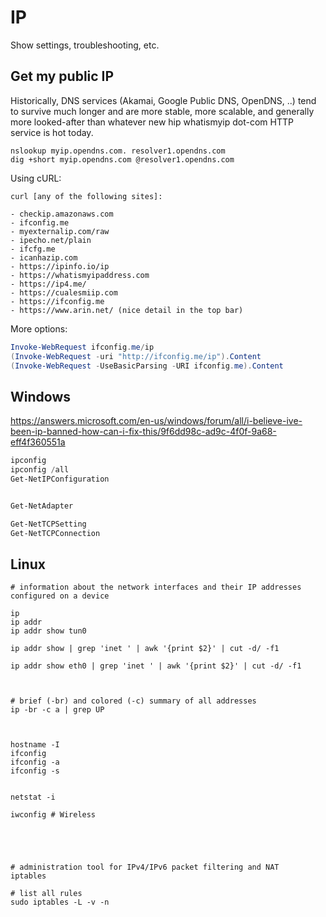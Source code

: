 # IP

Show settings, troubleshooting, etc.




## Get my public IP

Historically, DNS services (Akamai, Google Public DNS, OpenDNS, ..) tend to survive much longer and are more stable, more scalable, and generally more looked-after than whatever new hip whatismyip dot-com HTTP service is hot today.

```
nslookup myip.opendns.com. resolver1.opendns.com
dig +short myip.opendns.com @resolver1.opendns.com
```



Using cURL:
```
curl [any of the following sites]:

- checkip.amazonaws.com
- ifconfig.me
- myexternalip.com/raw
- ipecho.net/plain
- ifcfg.me
- icanhazip.com
- https://ipinfo.io/ip
- https://whatismyipaddress.com
- https://ip4.me/
- https://cualesmiip.com
- https://ifconfig.me
- https://www.arin.net/ (nice detail in the top bar)

```


More options:
```powershell
Invoke-WebRequest ifconfig.me/ip
(Invoke-WebRequest -uri "http://ifconfig.me/ip").Content
(Invoke-WebRequest -UseBasicParsing -URI ifconfig.me).Content
```







## Windows

https://answers.microsoft.com/en-us/windows/forum/all/i-believe-ive-been-ip-banned-how-can-i-fix-this/9f6dd98c-ad9c-4f0f-9a68-eff4f360551a


```powershell
ipconfig
ipconfig /all
Get-NetIPConfiguration


Get-NetAdapter

Get-NetTCPSetting
Get-NetTCPConnection


```



## Linux

```
# information about the network interfaces and their IP addresses configured on a device 

ip
ip addr
ip addr show tun0

ip addr show | grep 'inet ' | awk '{print $2}' | cut -d/ -f1

ip addr show eth0 | grep 'inet ' | awk '{print $2}' | cut -d/ -f1



# brief (-br) and colored (-c) summary of all addresses
ip -br -c a | grep UP



hostname -I
ifconfig
ifconfig -a
ifconfig -s


netstat -i

iwconfig # Wireless





# administration tool for IPv4/IPv6 packet filtering and NAT
iptables	

# list all rules
sudo iptables -L -v -n


```
